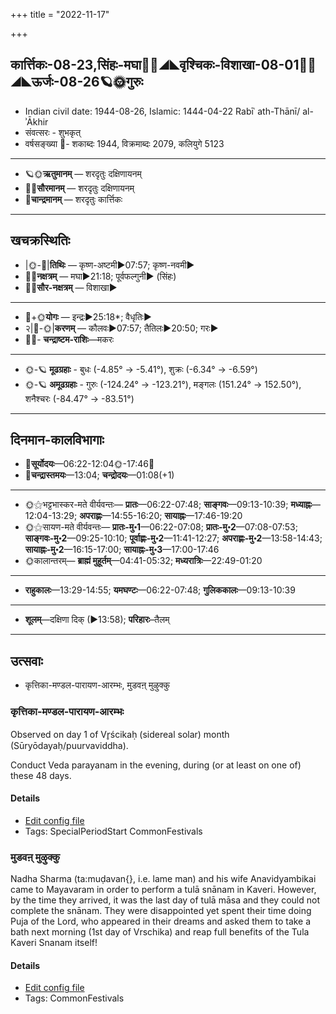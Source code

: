 +++
title = "2022-11-17"

+++
## कार्त्तिकः-08-23,सिंहः-मघा🌛🌌◢◣वृश्चिकः-विशाखा-08-01🌌🌞◢◣ऊर्जः-08-26🪐🌞गुरुः
- Indian civil date: 1944-08-26, Islamic: 1444-04-22 Rabīʿ ath-Thānī/ al-ʾĀkhir
- संवत्सरः - शुभकृत्
- वर्षसङ्ख्या 🌛- शकाब्दः 1944, विक्रमाब्दः 2079, कलियुगे 5123
___________________
- 🪐🌞**ऋतुमानम्** — शरदृतुः दक्षिणायनम्
- 🌌🌞**सौरमानम्** — शरदृतुः दक्षिणायनम्
- 🌛**चान्द्रमानम्** — शरदृतुः कार्त्तिकः
___________________


## खचक्रस्थितिः
- |🌞-🌛|**तिथिः** — कृष्ण-अष्टमी►07:57; कृष्ण-नवमी►  
- 🌌🌛**नक्षत्रम्** — मघा►21:18; पूर्वफल्गुनी► (सिंहः)  
- 🌌🌞**सौर-नक्षत्रम्** — विशाखा►  
___________________
- 🌛+🌞**योगः** — इन्द्रः►25:18*; वैधृतिः►  
- २|🌛-🌞|**करणम्** — कौलवः►07:57; तैतिलः►20:50; गरः►  
- 🌌🌛- **चन्द्राष्टम-राशिः**—मकरः  
___________________
- 🌞-🪐 **मूढग्रहाः** - बुधः (-4.85° → -5.41°), शुक्रः (-6.34° → -6.59°)
- 🌞-🪐 **अमूढग्रहाः** - गुरुः (-124.24° → -123.21°), मङ्गलः (151.24° → 152.50°), शनैश्चरः (-84.47° → -83.51°)
___________________


## दिनमान-कालविभागाः
- 🌅**सूर्योदयः**—06:22-12:04🌞️-17:46🌇  
- 🌛**चन्द्रास्तमयः**—13:04; **चन्द्रोदयः**—01:08(+1)  
___________________
- 🌞⚝भट्टभास्कर-मते वीर्यवन्तः— **प्रातः**—06:22-07:48; **साङ्गवः**—09:13-10:39; **मध्याह्नः**—12:04-13:29; **अपराह्णः**—14:55-16:20; **सायाह्नः**—17:46-19:20  
- 🌞⚝सायण-मते वीर्यवन्तः— **प्रातः-मु॰1**—06:22-07:08; **प्रातः-मु॰2**—07:08-07:53; **साङ्गवः-मु॰2**—09:25-10:10; **पूर्वाह्णः-मु॰2**—11:41-12:27; **अपराह्णः-मु॰2**—13:58-14:43; **सायाह्नः-मु॰2**—16:15-17:00; **सायाह्नः-मु॰3**—17:00-17:46  
- 🌞कालान्तरम्— **ब्राह्मं मुहूर्तम्**—04:41-05:32; **मध्यरात्रिः**—22:49-01:20  
___________________
- **राहुकालः**—13:29-14:55; **यमघण्टः**—06:22-07:48; **गुलिककालः**—09:13-10:39  
___________________
- **शूलम्**—दक्षिणा दिक् (►13:58); **परिहारः**–तैलम्  
___________________

## उत्सवाः
- कृत्तिका-मण्डल-पारायण-आरम्भः, मुडवऩ् मुऴुक्कु
### कृत्तिका-मण्डल-पारायण-आरम्भः

Observed on day 1 of Vr̥ścikaḥ (sidereal solar) month (Sūryōdayaḥ/puurvaviddha). 

Conduct Veda parayanam in the evening, during (or at least on one of) these 48 days.

#### Details
- [Edit config file](https://github.com/jyotisham/adyatithi/blob/master/time_focus/misc/sidereal_solar_month/day/08/01/kRttikA-maNDala-pArAyaNa-ArambhaH.toml)
- Tags: SpecialPeriodStart CommonFestivals


### मुडवऩ् मुऴुक्कु



Nadha Sharma (ta:muḍavan{}, i.e. lame man) and his wife Anavidyambikai came to Mayavaram in order to perform a tulā snānam in Kaveri. However, by the time they arrived, it was the last day of tulā māsa and they could not complete the snānam. They were disappointed yet spent their time doing Puja of the Lord, who appeared in their dreams and asked them to take a bath next morning (1st day of Vrschika) and reap full benefits of the Tula Kaveri Snanam itself!

#### Details
- [Edit config file](https://github.com/jyotisham/adyatithi/blob/master/tamil/description_only/muDavan2_muzhukku.toml)
- Tags: CommonFestivals


